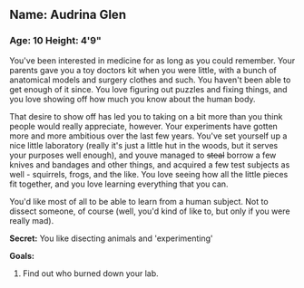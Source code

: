 ## Name: Audrina Glen
### Age: 10 Height: 4'9"

You've been interested in medicine for as long as you could remember. Your
parents gave you a toy doctors kit when you were little, with a bunch of
anatomical models and surgery clothes and such. You haven't been able to get
enough of it since. You love figuring out puzzles and fixing things, and you
love showing off how much you know about the human body.

That desire to show off has led you to taking on a bit more than you think
people would really appreciate, however. Your experiments have gotten more and
more ambitious over the last few years. You've set yourself up a nice little
laboratory (really it's just a little hut in the woods, but it serves your
purposes well enough), and youve managed to ~~steal~~ borrow a few knives and
bandages and other things, and acquired a few test subjects as well -
squirrels, frogs, and the like. You love seeing how all the little pieces fit
together, and you love learning everything that you can.

You'd like most of all to be able to learn from a human subject. Not to dissect
someone, of course (well, you'd kind of like to, but only if you were really
mad). 

**Secret:** You like disecting animals and 'experimenting'

**Goals:**

1. Find out who burned down your lab.
